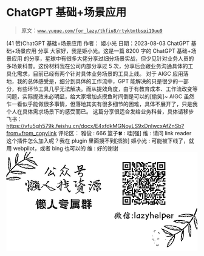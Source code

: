 # ChatGPT 基础+场景应用

> 原文：[`www.yuque.com/for_lazy/thfiu8/rtyktmtbspi19uu9`](https://www.yuque.com/for_lazy/thfiu8/rtyktmtbspi19uu9)

<ne-h2 id="51926aa2" data-lake-id="51926aa2"><ne-heading-ext><ne-heading-anchor></ne-heading-anchor><ne-heading-fold></ne-heading-fold></ne-heading-ext><ne-heading-content><ne-text id="u27300526">(41 赞)ChatGPT 基础+场景应用</ne-text></ne-heading-content></ne-h2> <ne-p id="u7608e37e" data-lake-id="u7608e37e"><ne-text id="ud7d299e7">作者： 姬小光</ne-text></ne-p> <ne-p id="ufc344645" data-lake-id="ufc344645"><ne-text id="u1cd11ea5">日期：2023-08-03</ne-text></ne-p> <ne-p id="ub53deabb" data-lake-id="ub53deabb"><ne-text id="ud2dd4093">ChatGPT 基础+场景应用 分享</ne-text></ne-p> <ne-p id="u6d2760d9" data-lake-id="u6d2760d9"><ne-text id="ua82bf9ca">大家好，我是姬小光。这是一篇 8200 字的 ChatGPT 基础+场景应用 的分享，星球中有很多大佬分享过细分场景实战，但少见针对业务人员的多场景科普。这份材料我在公司内部分享过 5 次，分享后会跟业务沟通具体的工具化需求，目前已经有两个针对具体业务场景的工具上线。</ne-text></ne-p> <ne-p id="u27a76b86" data-lake-id="u27a76b86"><ne-text id="u5a7760dd">对于 AIGC 应用落地，我的总体感受是，细分到具体的工作流中，GPT 能解决的只是很少的一部分，有些环节工具几乎无法解决。而从提效角度，由于有教育成本、工作流改变等问题，实际提效未必明显，给大家增加点摸鱼时间倒是可以的[偷笑]~ AIGC 虽然乍一看似乎能做很多事情，但落地其实有很多细节的困难，具体不展开了，只是我个人在具体需求场景下的感受而已。</ne-text></ne-p> <ne-p id="u22372e45" data-lake-id="u22372e45"><ne-text id="u403e3e12">这篇分享很适合发给业务科普，具体请移步飞书：</ne-text> [<ne-text id="u77e359a4">https://vfu5gh579k.feishu.cn/docx/E4xfdkMGNoyLS9xDnIwcxAfZnSb?from=from_copylink</ne-text>](https://vfu5gh579k.feishu.cn/docx/E4xfdkMGNoyLS9xDnIwcxAfZnSb?from=from_copylink)</ne-p> <ne-hole id="u0f636861" data-lake-id="u0f636861"><ne-card data-card-name="hr" data-card-type="block" id="gTz8I" data-event-boundary="card"><ne-p id="u7bf4cd26" data-lake-id="u7bf4cd26"><ne-text id="u703abd8e">评论区：</ne-text></ne-p> <ne-p id="u1ccffb6f" data-lake-id="u1ccffb6f"><ne-text id="u53199275">雅俊 : 666</ne-text> <ne-text id="ube020da5">篮子🍀 : 哇[强]</ne-text> <ne-text id="u784e01c6">维 : 请问 link reader 这个插件怎么加入呢？我在 plugin 里面搜不到[捂脸]</ne-text> <ne-text id="u1c667fea">姬小光 : 可能被下线了，就用 webpilot，或者 bing 也可以的</ne-text> <ne-text id="u047c635a">维 : 好的谢谢</ne-text></ne-p> <ne-p id="u21dee2cf" data-lake-id="u21dee2cf"><ne-card data-card-name="image" data-card-type="inline" id="v2FcT" data-event-boundary="card">![](img/894d30a529e7c37bcd3392323c99941c.png)  <ne-hole id="uba5dc11d" data-lake-id="uba5dc11d"><ne-card data-card-name="hr" data-card-type="block" id="VPZuQ" data-event-boundary="card"></ne-card></ne-hole></ne-card></ne-p></ne-card></ne-hole>